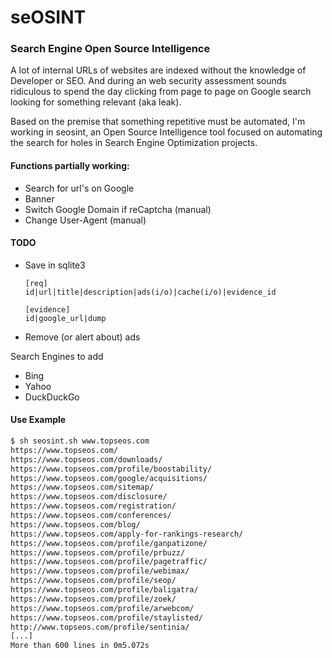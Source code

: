 # seOSINT
### Search Engine Open Source Intelligence
A lot of internal URLs of websites are indexed without the knowledge of Developer or SEO. And during an web security assessment sounds ridiculous to spend the day clicking from page to page on Google search looking for something relevant (aka leak).

Based on the premise that something repetitive must be automated, I'm working in seosint, an Open Source Intelligence tool focused on automating the search for holes in Search Engine Optimization projects.


#### Functions partially working:
* Search for url's on Google
* Banner
* Switch Google Domain if reCaptcha (manual)
* Change User-Agent (manual)

#### TODO
* Save in sqlite3
  ```
  [req]
  id|url|title|description|ads(i/o)|cache(i/o)|evidence_id

  [evidence]
  id|google_url|dump
  ```
* Remove (or alert about) ads

Search Engines to add
* Bing
* Yahoo
* DuckDuckGo


#### Use Example
```bash
$ sh seosint.sh www.topseos.com
https://www.topseos.com/
https://www.topseos.com/downloads/
https://www.topseos.com/profile/boostability/
https://www.topseos.com/google/acquisitions/
https://www.topseos.com/sitemap/
https://www.topseos.com/disclosure/
https://www.topseos.com/registration/
https://www.topseos.com/conferences/
https://www.topseos.com/blog/
https://www.topseos.com/apply-for-rankings-research/
https://www.topseos.com/profile/ganpatizone/
https://www.topseos.com/profile/prbuzz/
https://www.topseos.com/profile/pagetraffic/
https://www.topseos.com/profile/webimax/
https://www.topseos.com/profile/seop/
https://www.topseos.com/profile/baligatra/
https://www.topseos.com/profile/zoek/
https://www.topseos.com/profile/arwebcom/
https://www.topseos.com/profile/staylisted/
http://www.topseos.com/profile/sentinia/
[...]
More than 600 lines in 0m5.072s

```
